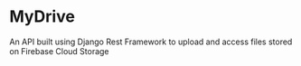 # MyDrive
An API built using Django Rest Framework to upload and access files stored on Firebase Cloud Storage
